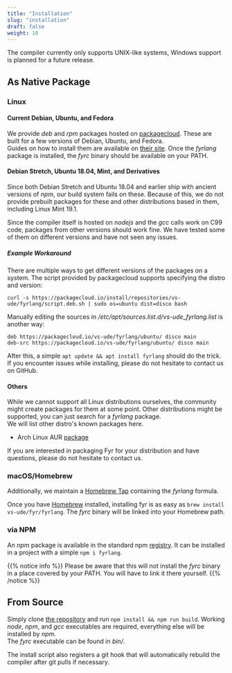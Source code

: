 ```yaml
---
title: "Installation"
slug: "installation"
draft: false
weight: 10
---
```


The compiler currently only supports UNIX-like systems, Windows support is planned for a future release.  

## As Native Package


### Linux


#### Current Debian, Ubuntu, and Fedora

We provide _deb_ and _rpm_ packages hosted on [packagecloud](https://packagecloud.io/vs-ude/fyrlang).
These are built for a few versions of Debian, Ubuntu, and Fedora.  
Guides on how to install them are available on [their site](https://packagecloud.io/vs-ude/fyrlang/install).
Once the _fyrlang_ package is installed, the _fyrc_ binary should be available on your PATH.


#### Debian Stretch, Ubuntu 18.04, Mint, and Derivatives

Since both Debian Stretch and Ubuntu 18.04 and earlier ship with ancient versions of _npm_, our build system fails on these.
Because of this, we do not provide prebuilt packages for these and other distributions based in them, including Linux Mint 19.1.

Since the compiler itself is hosted on _nodejs_ and the _gcc_ calls work on C99 code, packages from other versions should work fine.
We have tested some of them on different versions and have not seen any issues.  


##### Example Workaround

There are multiple ways to get different versions of the packages on a system.
The script provided by packagecloud supports specifying the distro and version:

```
curl -s https://packagecloud.io/install/repositories/vs-ude/fyrlang/script.deb.sh | sudo os=ubuntu dist=disco bash
```

Manually editing the sources in _/etc/apt/sources.list.d/vs-ude\_fyrlang.list_ is another way:

```
deb https://packagecloud.io/vs-ude/fyrlang/ubuntu/ disco main
deb-src https://packagecloud.io/vs-ude/fyrlang/ubuntu/ disco main
```

After this, a simple `apt update && apt install fyrlang` should do the trick.
If you encounter issues while installing, please do not hesitate to contact us on GitHub.


#### Others

While we cannot support all Linux distributions ourselves, the community might create packages for them at some point.
Other distributions might be supported, you can just search for a _fyrlang_ package.  
We will list other distro's known packages here.

- Arch Linux AUR [package](https://aur.archlinux.org/packages/fyrlang/)

If you are interested in packaging Fyr for your distribution and have questions, please do not hesitate to contact us.


### macOS/Homebrew

Additionally, we maintain a [Homebrew Tap](https://github.com/vs-ude/homebrew-fyr) containing the _fyrlang_ formula.

Once you have [Homebrew](https://brew.sh/) installed, installing fyr is as easy as `brew install vs-ude/fyr/fyrlang`.
The _fyrc_ binary will be linked into your Homebrew path.


### via NPM

An _npm_ package is available in the standard npm [registry](https://www.npmjs.com/package/fyrlang).
It can be installed in a project with a simple `npm i fyrlang`.

{{% notice info %}}
Please be aware that this will not install the _fyrc_ binary in a place covered by your PATH.
You will have to link it there yourself.
{{% /notice %}}


## From Source

Simply clone [the repository](https://github.com/vs-ude/fyr) and run `npm install && npm run build`.
Working _node_, _npm_, and _gcc_ executables are required, everything else will be installed by _npm_.  
The _fyrc_ executable can be found in _bin/_.

The install script also registers a git hook that will automatically rebuild the compiler after git pulls if necessary.

